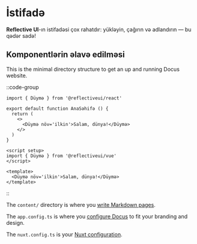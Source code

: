 # İstifadə

**Reflective UI**-ın istifadəsi çox rahatdır: yükləyin, çağırın və adlandırın — bu qədər sadə!

## Komponentlərin əlavə edilməsi

This is the minimal directory structure to get an up and running Docus website.

::code-group

  ```tsx [react]
  import { Düymə } from '@reflectiveui/react'

  export default function AnaSəhifə () {
    return (
      <>
        <Düymə növ='ilkin'>Salam, dünya!</Düymə>
      </>
    )
  }
  ```

  ```vue [vue]
  <script setup>
  import { Düymə } from '@reflectiveui/vue'
  </script>

  <template>
    <Düymə növ='ilkin'>Salam, dünya!</Düymə>
  </template>
  ```
  
::

The `content/` directory is where you [write Markdown pages](/introduction/writing-pages).

The `app.config.ts` is where you [configure Docus](/introduction/configuration) to fit your branding and design.


The `nuxt.config.ts` is your [Nuxt configuration](https://nuxt.com/docs/getting-started/configuration).
